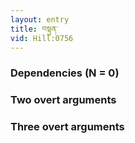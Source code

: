 ```yaml
---
layout: entry
title: བསྟུན་
vid: Hill:0756
---
```

### Dependencies (N = 0)


### Two overt arguments


### Three overt arguments
